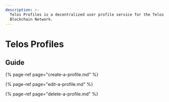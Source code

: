 ```yaml
---
description: >-
  Telos Profiles is a decentralized user profile service for the Telos
  Blockchain Network.
---
```


# Telos Profiles

## Guide

{% page-ref page="create-a-profile.md" %}

{% page-ref page="edit-a-profile.md" %}

{% page-ref page="delete-a-profile.md" %}





